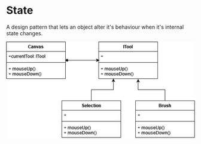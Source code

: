 # State

A design pattern that lets an object alter it's behaviour when it's internal state changes.

![](state.png)
